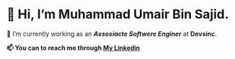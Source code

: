 # 👋 Hi, I’m Muhammad Umair Bin Sajid.
<!-- - 👀 I’m interested in ... -->
🌱 I’m currently working as an **_Assosiacte Softwere Enginer_** at **Devsinc**.
<!-- - 💞️ I’m looking to collaborate on ... -->
**📫 You can to reach me through [My Linkedin](https://www.linkedin.com/in/umair19)**


<!---
umairsajid19/umairsajid19 is a ✨ special ✨ repository because its `README.md` (this file) appears on your GitHub profile.
You can click the Preview link to take a look at your changes.
--->
